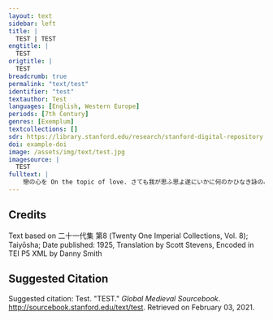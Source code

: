 ```yaml
---
layout: text
sidebar: left
title: |
  TEST | TEST
engtitle: |
  TEST
origtitle: |
  TEST
breadcrumb: true
permalink: "text/test"
identifier: "test"
textauthor: Test
languages: [English, Western Europe]
periods: [7th Century]
genres: [Exemplum]
textcollections: []
sdr: https://library.stanford.edu/research/stanford-digital-repository 
doi: example-doi 
image: /assets/img/text/test.jpg
imagesource: |
  TEST
fulltext: |
    戀の心を On the topic of love. さても我が思ふ思よ遂にいかに何のかひなき詠のみして Well, well, here I am,so many feelings I feel!What will become of them,with this good-for-nothinggaze I keep giving my thoughts? 
---
```

## Credits
Text based on 二十一代集 第8 (Twenty One Imperial Collections, Vol. 8); Taiyōsha; Date published: 1925, 
Translation by Scott Stevens, 
Encoded in TEI P5 XML by Danny Smith
## Suggested Citation
<p>Suggested citation: Test.  "TEST."  <em>Global Medieval Sourcebook</em>. <a href="http://sourcebook.stanford.edu/text/test">http://sourcebook.stanford.edu/text/test</a>. Retrieved on February 03, 2021.</p>